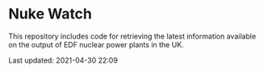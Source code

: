 # Nuke Watch

This repository includes code for retrieving the latest information available on the output of EDF nuclear power plants in the UK.

Last updated: 2021-04-30 22:09